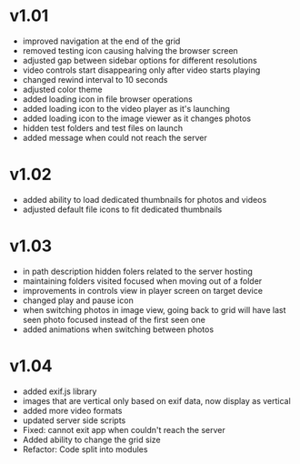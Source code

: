 # v1.01

* improved navigation at the end of the grid
* removed testing icon causing halving the browser screen
* adjusted gap between sidebar options for different resolutions
* video controls start disappearing only after video starts playing
* changed rewind interval to 10 seconds
* adjusted color theme
* added loading icon in file browser operations
* added loading icon to the video player as it's launching
* added loading icon to the image viewer as it changes photos
* hidden test folders and test files on launch
* added message when could not reach the server

# v1.02

* added ability to load dedicated thumbnails for photos and videos
* adjusted default file icons to fit dedicated thumbnails

# v1.03

* in path description hidden folers related to the server hosting
* maintaining folders visited focused when moving out of a folder
* improvements in controls view in player screen on target device
* changed play and pause icon
* when switching photos in image view, going back to grid will have last seen photo focused instead of the first seen one
* added animations when switching between photos

# v1.04

* added exif.js library
* images that are vertical only based on exif data, now display as vertical
* added more video formats
* updated server side scripts
* Fixed: cannot exit app when couldn't reach the server
* Added ability to change the grid size
* Refactor: Code split into modules